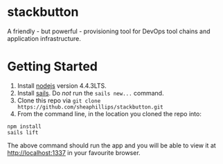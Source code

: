 # stackbutton
A friendly - but powerful - provisioning tool for DevOps tool chains and application infrastructure.

# Getting Started

  1. Install [nodejs](http://nodejs.org) version 4.4.3LTS.
  2. Install [sails](http://sailsjs.org/get-started).  Do *not* run the ```sails new...``` command.
  3. Clone this repo via ```git clone https://github.com/sheaphillips/stackbutton.git```
  4. From the command line, in the location you cloned the repo into:

  ```shell
  npm install
  sails lift
  ```

  The above command should run the app and you will be able to view it at <http://localhost:1337> in your favourite browser.

